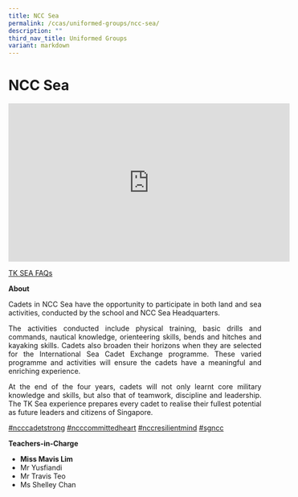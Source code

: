 ```yaml
---
title: NCC Sea
permalink: /ccas/uniformed-groups/ncc-sea/
description: ""
third_nav_title: Uniformed Groups
variant: markdown
---
```

# NCC Sea
<iframe allowfullscreen="" allow="accelerometer; autoplay; clipboard-write; encrypted-media; gyroscope; picture-in-picture; web-share" frameborder="0" title="YouTube video player" src="https://www.youtube.com/embed/NVoEYRpQlqs" height="315" width="560"></iframe>

[TK SEA FAQs](/files/CCAs/TK-SEA-FAQs.pdf)

**About**

<p style="text-align: justify;">Cadets in NCC Sea have the opportunity to participate in both land and sea activities, conducted by the school and NCC Sea Headquarters.</p>

<p style="text-align: justify;">The activities conducted include physical training, basic drills and commands, nautical knowledge, orienteering skills, bends and hitches and kayaking skills. Cadets also broaden their horizons when they are selected for the International Sea Cadet Exchange programme. These varied programme and activities will ensure the cadets have a meaningful and enriching experience.</p>

<p style="text-align: justify;">At the end of the four years, cadets will not only learnt core military knowledge and skills, but also that of teamwork, discipline and leadership. The TK Sea experience prepares every cadet to realise their fullest potential as future leaders and citizens of Singapore.</p>

[#ncccadetstrong](https://www.facebook.com/hashtag/ncccadetstrong?__eep__=6&amp;__cft__[0]=AZVN9D8fmXGqADTMeLKSGXIDbbHliMh7oDDn6bGcYo1fHdUMkuEsATeY5GBNJL1DTbRPFaU8hiU2DYI_352BoDQeXv_G78T9q6xHFW20_ToDvTL1wdeqz1Pb170N7Awl29rIqXH-J9hjKfdnsR0Rir8Jov7TPGMWoIzrBv1fAfP2cg-Y2Z-R_VwrIUwbqvi3HHs&amp;__tn__=*NK-R)&nbsp;[#ncccommittedheart](https://www.facebook.com/hashtag/ncccommittedheart?__eep__=6&amp;__cft__[0]=AZVN9D8fmXGqADTMeLKSGXIDbbHliMh7oDDn6bGcYo1fHdUMkuEsATeY5GBNJL1DTbRPFaU8hiU2DYI_352BoDQeXv_G78T9q6xHFW20_ToDvTL1wdeqz1Pb170N7Awl29rIqXH-J9hjKfdnsR0Rir8Jov7TPGMWoIzrBv1fAfP2cg-Y2Z-R_VwrIUwbqvi3HHs&amp;__tn__=*NK-R)&nbsp;[#nccresilientmind](https://www.facebook.com/hashtag/nccresilientmind?__eep__=6&amp;__cft__[0]=AZVN9D8fmXGqADTMeLKSGXIDbbHliMh7oDDn6bGcYo1fHdUMkuEsATeY5GBNJL1DTbRPFaU8hiU2DYI_352BoDQeXv_G78T9q6xHFW20_ToDvTL1wdeqz1Pb170N7Awl29rIqXH-J9hjKfdnsR0Rir8Jov7TPGMWoIzrBv1fAfP2cg-Y2Z-R_VwrIUwbqvi3HHs&amp;__tn__=*NK-R)&nbsp;[#sgncc](https://www.facebook.com/hashtag/sgncc?__eep__=6&amp;__cft__[0]=AZVN9D8fmXGqADTMeLKSGXIDbbHliMh7oDDn6bGcYo1fHdUMkuEsATeY5GBNJL1DTbRPFaU8hiU2DYI_352BoDQeXv_G78T9q6xHFW20_ToDvTL1wdeqz1Pb170N7Awl29rIqXH-J9hjKfdnsR0Rir8Jov7TPGMWoIzrBv1fAfP2cg-Y2Z-R_VwrIUwbqvi3HHs&amp;__tn__=*NK-R)

**Teachers-in-Charge**
*   **Miss Mavis Lim**
*   Mr Yusfiandi
*   Mr Travis Teo
*   Ms Shelley Chan